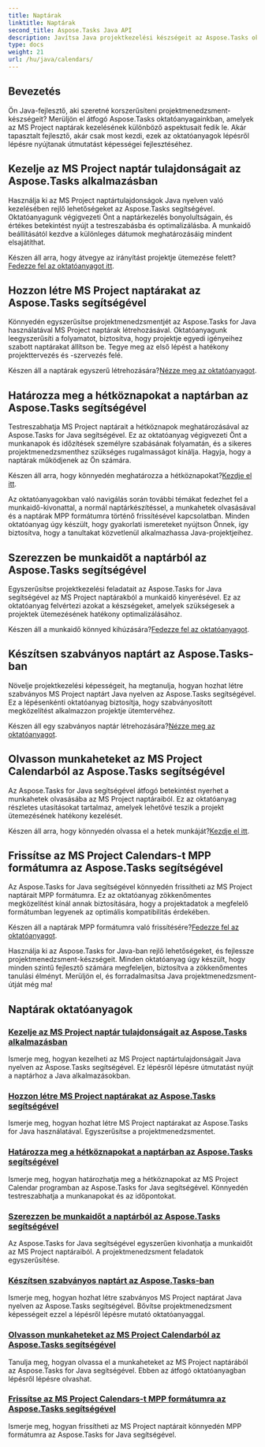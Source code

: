 ```yaml
---
title: Naptárak
linktitle: Naptárak
second_title: Aspose.Tasks Java API
description: Javítsa Java projektkezelési készségeit az Aspose.Tasks oktatóanyagokkal. A naptárkezelés elsajátítása, a hétköznapok létrehozása, meghatározása és a naptárak egyszerű frissítése.
type: docs
weight: 21
url: /hu/java/calendars/
---
```

## Bevezetés

Ön Java-fejlesztő, aki szeretné korszerűsíteni projektmenedzsment-készségeit? Merüljön el átfogó Aspose.Tasks oktatóanyagainkban, amelyek az MS Project naptárak kezelésének különböző aspektusait fedik le. Akár tapasztalt fejlesztő, akár csak most kezdi, ezek az oktatóanyagok lépésről lépésre nyújtanak útmutatást képességei fejlesztéséhez.

## Kezelje az MS Project naptár tulajdonságait az Aspose.Tasks alkalmazásban
Használja ki az MS Project naptártulajdonságok Java nyelven való kezelésében rejlő lehetőségeket az Aspose.Tasks segítségével. Oktatóanyagunk végigvezeti Önt a naptárkezelés bonyolultságain, és értékes betekintést nyújt a testreszabásba és optimalizálásba. A munkaidő beállításától kezdve a különleges dátumok meghatározásáig mindent elsajátíthat.

 Készen áll arra, hogy átvegye az irányítást projektje ütemezése felett?[Fedezze fel az oktatóanyagot itt](./properties/).

## Hozzon létre MS Project naptárakat az Aspose.Tasks segítségével
Könnyedén egyszerűsítse projektmenedzsmentjét az Aspose.Tasks for Java használatával MS Project naptárak létrehozásával. Oktatóanyagunk leegyszerűsíti a folyamatot, biztosítva, hogy projektje egyedi igényeihez szabott naptárakat állítson be. Tegye meg az első lépést a hatékony projekttervezés és -szervezés felé.

 Készen áll a naptárak egyszerű létrehozására?[Nézze meg az oktatóanyagot](./create/).

## Határozza meg a hétköznapokat a naptárban az Aspose.Tasks segítségével
Testreszabhatja MS Project naptárait a hétköznapok meghatározásával az Aspose.Tasks for Java segítségével. Ez az oktatóanyag végigvezeti Önt a munkanapok és időzítések személyre szabásának folyamatán, és a sikeres projektmenedzsmenthez szükséges rugalmasságot kínálja. Hagyja, hogy a naptárak működjenek az Ön számára.

 Készen áll arra, hogy könnyedén meghatározza a hétköznapokat?[Kezdje el itt](./define-weekdays/).

Az oktatóanyagokban való navigálás során további témákat fedezhet fel a munkaidő-kivonattal, a normál naptárkészítéssel, a munkahetek olvasásával és a naptárak MPP formátumra történő frissítésével kapcsolatban. Minden oktatóanyag úgy készült, hogy gyakorlati ismereteket nyújtson Önnek, így biztosítva, hogy a tanultakat közvetlenül alkalmazhassa Java-projektjeihez.

## Szerezzen be munkaidőt a naptárból az Aspose.Tasks segítségével
Egyszerűsítse projektkezelési feladatait az Aspose.Tasks for Java segítségével az MS Project naptárakból a munkaidő kinyerésével. Ez az oktatóanyag felvértezi azokat a készségeket, amelyek szükségesek a projektek ütemezésének hatékony optimalizálásához.

 Készen áll a munkaidő könnyed kihúzására?[Fedezze fel az oktatóanyagot](./working-hours/).

## Készítsen szabványos naptárt az Aspose.Tasks-ban
Növelje projektkezelési képességeit, ha megtanulja, hogyan hozhat létre szabványos MS Project naptárt Java nyelven az Aspose.Tasks segítségével. Ez a lépésenkénti oktatóanyag biztosítja, hogy szabványosított megközelítést alkalmazzon projektje ütemtervéhez.

 Készen áll egy szabványos naptár létrehozására?[Nézze meg az oktatóanyagot](./make-standard/).

## Olvasson munkaheteket az MS Project Calendarból az Aspose.Tasks segítségével
Az Aspose.Tasks for Java segítségével átfogó betekintést nyerhet a munkahetek olvasásába az MS Project naptáraiból. Ez az oktatóanyag részletes utasításokat tartalmaz, amelyek lehetővé teszik a projekt ütemezésének hatékony kezelését.

 Készen áll arra, hogy könnyedén olvassa el a hetek munkáját?[Kezdje el itt](./read-work-weeks/).

## Frissítse az MS Project Calendars-t MPP formátumra az Aspose.Tasks segítségével
Az Aspose.Tasks for Java segítségével könnyedén frissítheti az MS Project naptárait MPP formátumra. Ez az oktatóanyag zökkenőmentes megközelítést kínál annak biztosítására, hogy a projektadatok a megfelelő formátumban legyenek az optimális kompatibilitás érdekében.

 Készen áll a naptárak MPP formátumra való frissítésére?[Fedezze fel az oktatóanyagot](./update-to-mpp/).

Használja ki az Aspose.Tasks for Java-ban rejlő lehetőségeket, és fejlessze projektmenedzsment-készségeit. Minden oktatóanyag úgy készült, hogy minden szintű fejlesztő számára megfeleljen, biztosítva a zökkenőmentes tanulási élményt. Merüljön el, és forradalmasítsa Java projektmenedzsment-útját még ma!
## Naptárak oktatóanyagok
### [Kezelje az MS Project naptár tulajdonságait az Aspose.Tasks alkalmazásban](./properties/)
Ismerje meg, hogyan kezelheti az MS Project naptártulajdonságait Java nyelven az Aspose.Tasks segítségével. Ez lépésről lépésre útmutatást nyújt a naptárhoz a Java alkalmazásokban.
### [Hozzon létre MS Project naptárakat az Aspose.Tasks segítségével](./create/)
Ismerje meg, hogyan hozhat létre MS Project naptárakat az Aspose.Tasks for Java használatával. Egyszerűsítse a projektmenedzsmentet.
### [Határozza meg a hétköznapokat a naptárban az Aspose.Tasks segítségével](./define-weekdays/)
Ismerje meg, hogyan határozhatja meg a hétköznapokat az MS Project Calendar programban az Aspose.Tasks for Java segítségével. Könnyedén testreszabhatja a munkanapokat és az időpontokat.
### [Szerezzen be munkaidőt a naptárból az Aspose.Tasks segítségével](./working-hours/)
Az Aspose.Tasks for Java segítségével egyszerűen kivonhatja a munkaidőt az MS Project naptáraiból. A projektmenedzsment feladatok egyszerűsítése.
### [Készítsen szabványos naptárt az Aspose.Tasks-ban](./make-standard/)
Ismerje meg, hogyan hozhat létre szabványos MS Project naptárat Java nyelven az Aspose.Tasks segítségével. Bővítse projektmenedzsment képességeit ezzel a lépésről lépésre mutató oktatóanyaggal.
### [Olvasson munkaheteket az MS Project Calendarból az Aspose.Tasks segítségével](./read-work-weeks/)
Tanulja meg, hogyan olvassa el a munkaheteket az MS Project naptárából az Aspose.Tasks for Java segítségével. Ebben az átfogó oktatóanyagban lépésről lépésre olvashat.
### [Frissítse az MS Project Calendars-t MPP formátumra az Aspose.Tasks segítségével](./update-to-mpp/)
Ismerje meg, hogyan frissítheti az MS Project naptárait könnyedén MPP formátumra az Aspose.Tasks for Java segítségével.